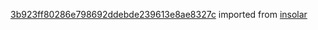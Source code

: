 [3b923ff80286e798692ddebde239613e8ae8327c](https://github.com/insolar/insolar/commit/3b923ff80286e798692ddebde239613e8ae8327c) imported from [insolar](https://github.com/insolar/insolar)
